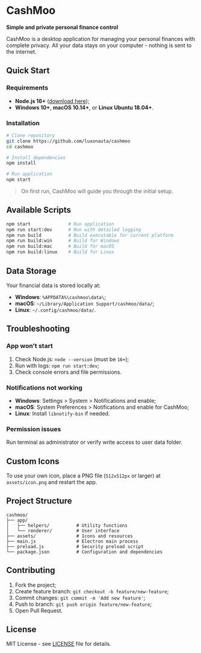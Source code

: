 # CashMoo

**Simple and private personal finance control**

CashMoo is a desktop application for managing your personal finances with complete privacy. All your data stays on your computer - nothing is sent to the internet.

## Quick Start

### Requirements

- **Node.js 16+** ([download here](https://nodejs.org));
- **Windows 10+**, **macOS 10.14+**, or **Linux Ubuntu 18.04+**.

### Installation

```bash
# Clone repository
git clone https://github.com/luxonauta/cashmoo
cd cashmoo

# Install dependencies
npm install

# Run application
npm start
```

> On first run, CashMoo will guide you through the initial setup.

## Available Scripts

```bash
npm start              # Run application
npm run start:dev      # Run with detailed logging
npm run build          # Build executable for current platform
npm run build:win      # Build for Windows
npm run build:mac      # Build for macOS
npm run build:linux    # Build for Linux
```

## Data Storage

Your financial data is stored locally at:

- **Windows**: `%APPDATA%\cashmoo\data\`;
- **macOS**: `~/Library/Application Support/cashmoo/data/`;
- **Linux**: `~/.config/cashmoo/data/`.

## Troubleshooting

### App won't start

1. Check Node.js: `node --version` (must be `16+`);
2. Run with logs: `npm run start:dev`;
3. Check console errors and file permissions.

### Notifications not working

- **Windows**: Settings > System > Notifications and enable;
- **macOS**: System Preferences > Notifications and enable for CashMoo;
- **Linux**: Install `libnotify-bin` if needed.

### Permission issues

Run terminal as administrator or verify write access to user data folder.

## Custom Icons

To use your own icon, place a PNG file (`512x512px` or larger) at `assets/icon.png` and restart the app.

## Project Structure

```
cashmoo/
├── app/
│   ├── helpers/          # Utility functions
│   └── renderer/         # User interface
├── assets/               # Icons and resources
├── main.js               # Electron main process
├── preload.js            # Security preload script
└── package.json          # Configuration and dependencies
```

## Contributing

1. Fork the project;
2. Create feature branch: `git checkout -b feature/new-feature`;
3. Commit changes: `git commit -m 'Add new feature'`;
4. Push to branch: `git push origin feature/new-feature`;
5. Open Pull Request.

## License

MIT License - see [LICENSE](LICENSE) file for details.
